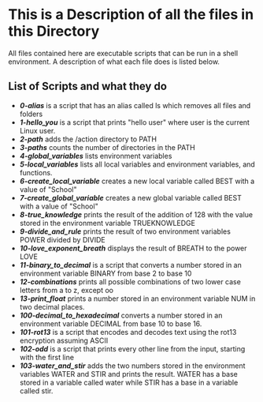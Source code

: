 # This is a Description of all the files in this Directory
All files contained here are executable scripts that can be run in a shell environment. A description of what each file does is listed below.

## List of Scripts and what they do
* ***0-alias*** is a script that has an alias called ls which removes all files and folders
* ***1-hello_you*** is a script that prints "hello user" where user is the current Linux user.
* ***2-path*** adds the /action directory to PATH
* ***3-paths*** counts the number of directories in the PATH
* ***4-global_variables*** lists environment variables
* ***5-local_variables*** lists all local variables and environment variables, and functions.
* ***6-create_local_variable*** creates a new local variable called BEST with a value of "School"
* ***7-create_global_variable*** creates a new global variable called BEST with a value of "School"
* ***8-true_knowledge*** prints the result of the addition of 128 with the value stored in the environment variable TRUEKNOWLEDGE
* ***9-divide_and_rule*** prints the result of two environment variables POWER divided by DIVIDE
* ***10-love_exponent_breath*** displays the result of BREATH to the power LOVE
* ***11-binary_to_decimal*** is a script that converts a number stored in an environment variable BINARY from base 2 to base 10
* ***12-combinations*** prints all possible combinations of two lower case letters from a to z, except oo
* ***13-print_float*** prints a number stored in an environment variable NUM in two decimal places.
* ***100-decimal_to_hexadecimal*** converts a number stored in an environment variable DECIMAL from base 10 to base 16.
* ***101-rot13*** is a script that encodes and decodes text using the rot13 encryption assuming ASCII
* ***102-odd*** is a script that prints every other line from the input, starting with the first line
* ***103-water_and_stir*** adds the two numbers stored in the environment variables WATER and STIR and prints the result. WATER has a base stored in a variable called water while STIR has a base in a variable called stir.